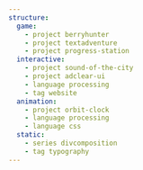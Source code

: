 ```yaml
---
structure:
  game:
    - project berryhunter
    - project textadventure
    - project progress-station
  interactive:
    - project sound-of-the-city
    - project adclear-ui
    - language processing
    - tag website
  animation:
    - project orbit-clock
    - language processing
    - language css
  static:
    - series divcomposition
    - tag typography
---
```

